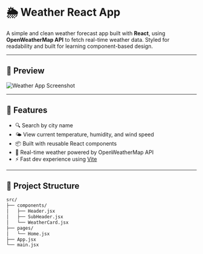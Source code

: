 # 🌦️ Weather React App

A simple and clean weather forecast app built with **React**, using **OpenWeatherMap API** to fetch real-time weather data. Styled for readability and built for learning component-based design.

---

## 📸 Preview

![Weather App Screenshot](.src/assets/Capture.png)

---

## 🚀 Features

- 🔍 Search by city name
- 🌤️ View current temperature, humidity, and wind speed
- 📦 Built with reusable React components
- 💨 Real-time weather powered by OpenWeatherMap API
- ⚡ Fast dev experience using [Vite](https://vitejs.dev/)

---

## 📁 Project Structure

```bash
src/
├── components/
│   ├── Header.jsx
│   ├── SubHeader.jsx
│   └── WeatherCard.jsx
├── pages/
│   └── Home.jsx
├── App.jsx
└── main.jsx

